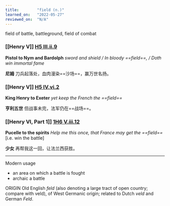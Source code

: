 ```yaml
---
title:        "field (n.)"
learned_on:   "2022-05-27"
reviewed_on:  "N/A"
---
```


field of battle, battleground, field of combat

### [[Henry V]] [H5 III.ii.9](https://www.shakespeareswords.com/Public/Play.aspx?Act=3&Scene=2&WorkId=38#254641) 

**Pistol to Nym and Bardolph** *sword and shield / In bloody ==field==, / Doth win immortal fame*

**尼姆** 刀兵起落处，血肉漫染==沙场==，赢万世名扬。

### [[Henry V]] [H5 IV.vi.2](https://www.shakespeareswords.com/Public/Play.aspx?Act=4&Scene=6&WorkId=38#256364) 

**King Henry to Exeter** *yet keep the French the ==field==*

**亨利五世** 但战事未完，法军仍在==战场==。

### [[Henry VI, Part 1]] [1H6 V.iii.12](https://www.shakespeareswords.com/Public/Play.aspx?Act=5&Scene=3&WorkId=25#203873)

**Pucelle to the spirits** *Help me this once, that France may get the ==field==* \[i.e. win the battle\]

**少女** 再帮我这一回，让法兰西获胜。

-----

Modern usage

- an area on which a battle is fought
- archaic a battle

ORIGIN Old English *feld* (also denoting a large tract of open country; compare with veld), of West Germanic origin; related to Dutch *veld* and German *Feld*.
